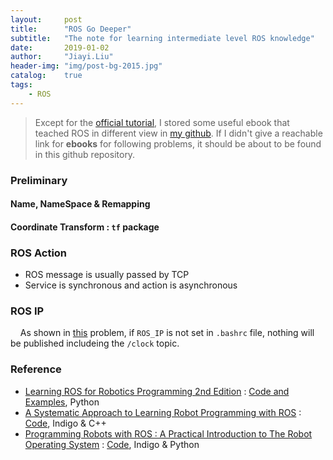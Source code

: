 ```yaml
---
layout:     post
title:      "ROS Go Deeper"
subtitle:   "The note for learning intermediate level ROS knowledge"
date:       2019-01-02
author:     "Jiayi.Liu"
header-img: "img/post-bg-2015.jpg"
catalog: 	true
tags:
    - ROS
---
```


> Except for the [official tutorial](http://wiki.ros.org/action/fullsearch/ROS/Tutorials?ßaction=fullsearch&context=180&value=linkto%3A%22ROS%2FTutorials%22), I stored some useful ebook that teached ROS in different view in [my github](https://github.com/Jiayi666/ROSplay). If I didn't give a reachable link for **ebooks** for following problems, it should be about to be found in this github repository.

### Preliminary

#### Name, NameSpace \& Remapping

#### Coordinate Transform : `tf` package

### ROS Action
* ROS message is usually passed by TCP
* Service is synchronous and action is asynchronous

### ROS IP

&nbsp;&nbsp;&nbsp;&nbsp;As shown in [this](https://answers.ros.org/question/255683/gazebo-is-not-publishing-clock/) problem, if `ROS_IP` is not set in `.bashrc` file, nothing will be published includeing the `/clock` topic.


### Reference
* [Learning ROS for Robotics Programming 2nd Edition](https://github.com/Jiayi666/ROSplay/blob/master/Learning%20ROS%20for%20Robotics%20Programming%20-%20Second%20Edition.pdf) : [Code and Examples](https://github.com/AaronMR/Learning_ROS_for_Robotics_Programming_2nd_edition), Python
* [A Systematic Approach to Learning Robot Programming with ROS](http://2.180.2.83:801/opac/temp/11422.pdf) : [Code](https://github.com/wsnewman/learning_ros), Indigo \& C++
* [Programming Robots with ROS : A Practical Introduction to The Robot Operating System](http://marte.aslab.upm.es/redmine/files/dmsf/p_drone-testbed/170324115730_268_Quigley_-_Programming_Robots_with_ROS.pdf) : [Code](https://github.com/osrf/rosbook), Indigo \& Python